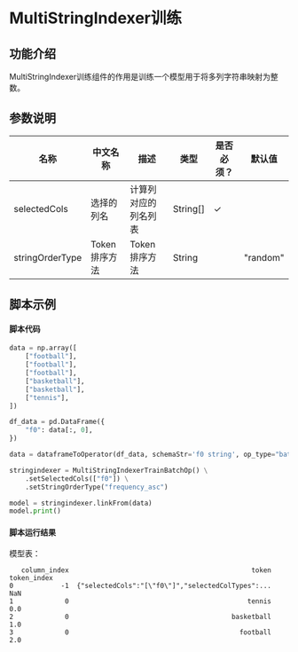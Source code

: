 
# MultiStringIndexer训练

## 功能介绍
MultiStringIndexer训练组件的作用是训练一个模型用于将多列字符串映射为整数。

## 参数说明


<!-- This is the start of auto-generated parameter info -->
<!-- DO NOT EDIT THIS PART!!! -->
| 名称 | 中文名称 | 描述 | 类型 | 是否必须？ | 默认值 |
| --- | --- | --- | --- | --- | --- |
| selectedCols | 选择的列名 | 计算列对应的列名列表 | String[] | ✓ |  |
| stringOrderType | Token排序方法 | Token排序方法 | String |  | "random" |<!-- This is the end of auto-generated parameter info -->


## 脚本示例
#### 脚本代码
```python
data = np.array([
    ["football"],
    ["football"],
    ["football"],
    ["basketball"],
    ["basketball"],
    ["tennis"],
])

df_data = pd.DataFrame({
    "f0": data[:, 0],
})

data = dataframeToOperator(df_data, schemaStr='f0 string', op_type="batch")

stringindexer = MultiStringIndexerTrainBatchOp() \
    .setSelectedCols(["f0"]) \
    .setStringOrderType("frequency_asc")

model = stringindexer.linkFrom(data)
model.print()
```

#### 脚本运行结果

模型表：
```
   column_index                                              token  token_index
0            -1  {"selectedCols":"[\"f0\"]","selectedColTypes":...          NaN
1             0                                             tennis          0.0
2             0                                         basketball          1.0
3             0                                           football          2.0
```

